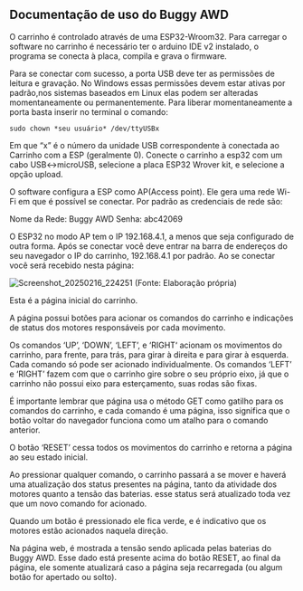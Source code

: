 Documentação de uso do Buggy AWD
-----------------------------------------------------------------------------------------------------------------------------------------------------------------------------------------------------------------------------------------------------------------

O carrinho é controlado através de uma ESP32-Wroom32. Para carregar o software no carrinho é necessário ter o arduino IDE v2 instalado, o programa se conecta à placa, compila e grava o firmware.

Para se conectar com sucesso, a porta USB deve ter as permissões de leitura e gravação.
No Windows essas permissões devem estar ativas por padrão,nos sistemas baseados em Linux elas podem ser alteradas momentaneamente ou permanentemente. Para liberar momentaneamente a porta basta inserir no terminal o comando:

`sudo chown *seu usuário* /dev/ttyUSBx`

Em que “x” é o número da unidade USB correspondente à conectada ao Carrinho com a ESP (geralmente 0). Conecte o carrinho a esp32 com um cabo USB<->microUSB, selecione a placa ESP32 Wrover kit, e selecione a opção upload.

O software configura a ESP como AP(Access point). Ele gera uma rede Wi-Fi em que é possível se conectar. Por padrão as credenciais de rede são:

Nome da Rede: Buggy AWD
Senha: abc42069

O ESP32 no modo AP tem o IP 192.168.4.1, a menos que seja configurado de outra forma. Após se conectar você deve entrar na barra de endereços do seu navegador o IP do carrinho, 192.168.4.1 por padrão. Ao se conectar você será recebido nesta página:

![Screenshot_20250216_224251](https://github.com/user-attachments/assets/3bb8da15-02ff-4dd2-ab4b-cb9875cd9663)
(Fonte: Elaboração própria)

Esta é a página inicial do carrinho.

A página possui botões para acionar os comandos do carrinho e indicações de status dos motores responsáveis por cada movimento.

Os comandos ‘UP’, ‘DOWN’, ‘LEFT’, e ‘RIGHT‘ acionam os movimentos do carrinho, para frente, para trás, para girar à direita e para girar à esquerda. Cada comando só pode ser acionado individualmente. Os comandos ‘LEFT’ e ‘RIGHT’ fazem com que o carrinho gire sobre o seu próprio eixo, já que o carrinho não possui eixo para esterçamento, suas rodas são fixas.

É importante lembrar que página usa o método GET como gatilho para os comandos do carrinho, e cada comando é uma página, isso significa que o botão voltar do navegador funciona como um atalho para o comando anterior.

O botão ‘RESET’ cessa todos os movimentos do carrinho e retorna a página ao seu estado inicial.

Ao pressionar qualquer comando, o carrinho passará a se mover e haverá uma atualização dos status presentes na página, tanto da atividade dos motores quanto a tensão das baterias. esse status será atualizado toda vez que um novo comando for acionado.

Quando um botão é pressionado ele fica verde, e é indicativo que os motores estão acionados naquela direção.

Na página web, é mostrada a tensão sendo aplicada pelas baterias do Buggy AWD. Esse dado está presente acima do botão RESET, ao final da página, ele somente atualizará caso a página seja recarregada (ou algum botão for apertado ou solto).

